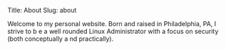 Title: About
Slug: about

Welcome to my personal website. Born and raised in Philadelphia, PA, I strive to b
e a well rounded Linux Administrator with a focus on security (both conceptually a
nd practically).
